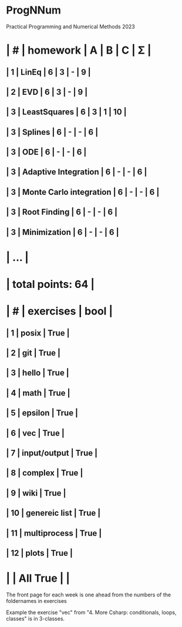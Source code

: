 # ProgNNum
Practical Programming and Numerical Methods 2023


| #  | homework      | A | B | C | Σ   |
 ======================================
| 1  | LinEq         | 6 | 3 | - |  9  |
---------------------------------------
| 2  | EVD           | 6 | 3 | - |  9  |
---------------------------------------
| 3  | LeastSquares  | 6 | 3 | 1 |  10 |
---------------------------------------
| 3  | Splines  | 6 | - | - |  6 |
---------------------------------------
| 3  | ODE  | 6 | - | - |  6 |
---------------------------------------
| 3  | Adaptive Integration  | 6 | - | - |  6 |
---------------------------------------
| 3  | Monte Carlo integration  | 6 | - | - |  6 |
---------------------------------------
| 3  | Root Finding  | 6 | - | - |  6 |
---------------------------------------
| 3  | Minimization  | 6 | - | - |  6 |
---------------------------------------
|              ...                     |
 ======================================
|                    total points: 64  |
 ======================================



| #  | exercises     | bool |
 ===========================
| 1  | posix         | True |
-----------------------------
| 2  | git           | True |
-----------------------------
| 3  | hello         | True |
-----------------------------
| 4  | math          | True |
-----------------------------
| 5  | epsilon       | True |
-----------------------------
| 6  | vec           | True |
-----------------------------
| 7  | input/output  | True |
-----------------------------
| 8  | complex       | True |
-----------------------------
| 9  | wiki          | True |
-----------------------------
| 10  | genereic list | True |
-----------------------------
| 11  | multiprocess  | True |
-----------------------------
| 12  | plots         | True |
-----------------------------
|      | All True  |  |
 ===========================



The front page for each week is one ahead from the numbers of the foldernames in exercises

Example the exercise "vec" from "4. More Csharp: conditionals, loops, classes" is in 3-classes.



